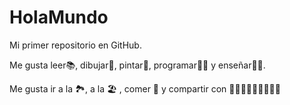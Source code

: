 # HolaMundo

Mi primer repositorio en GitHub.

Me gusta leer📚, dibujar📓, pintar🎨, programar👩‍💻 y enseñar👩‍🏫.

Me gusta ir a la 🏞, a la 🏖 , comer 🍕 y compartir con 👩🧑👩‍🦰👩‍🦱👨‍🦱👨
